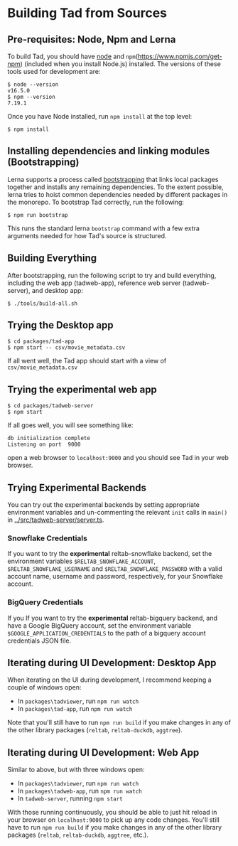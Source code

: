 # Building Tad from Sources

## Pre-requisites: Node, Npm and Lerna

To build Tad, you should have [node](https://nodejs.org/en/) and `npm`(https://www.npmjs.com/get-npm) (included when you install Node.js) installed. The versions of these tools used for development are:

    $ node --version
    v16.5.0
    $ npm --version
    7.19.1

Once you have Node installed, run `npm install` at the top level:

    $ npm install

## Installing dependencies and linking modules (Bootstrapping)

Lerna supports a process called [bootstrapping](https://github.com/lerna/lerna/tree/main/commands/bootstrap#readme) that links local packages together and installs any remaining dependencies. To the extent possible, lerna tries to hoist common dependencies needed by different packages in the monorepo.
To bootstrap Tad correctly, run the following:

    $ npm run bootstrap

This runs the standard lerna `bootstrap` command with a few extra arguments needed for how Tad's source is structured.

## Building Everything

After bootstrapping, run the following script to try and build everything, including the web app (tadweb-app), reference web server (tadweb-server), and desktop app:

    $ ./tools/build-all.sh

## Trying the Desktop app

    $ cd packages/tad-app
    $ npm start -- csv/movie_metadata.csv

If all went well, the Tad app should start with a view of `csv/movie_metadata.csv`

## Trying the experimental web app

    $ cd packages/tadweb-server
    $ npm start

If all goes well, you will see something like:

```
db initialization complete
Listening on port  9000
```

open a web browser to `localhost:9000` and you should see Tad in your web browser.

## Trying Experimental Backends

You can try out the experimental backends by setting appropriate environment variables and un-commenting
the relevant `init` calls in `main()` in [../src/tadweb-server/server.ts](../src/tadweb-server/server.ts).

### Snowflake Credentials

If you want to try the **experimental** reltab-snowflake backend, set the environment variables `$RELTAB_SNOWFLAKE_ACCOUNT`, `$RELTAB_SNOWFLAKE_USERNAME` and `$RELTAB_SNOWFLAKE_PASSWORD` with a valid account name, username and password, respectively, for your Snowflake account.

### BigQuery Credentials

If you If you want to try the **experimental** reltab-bigquery backend, and have a Google BigQuery account, set the environment variable `$GOOGLE_APPLICATION_CREDENTIALS` to the path of a bigquery account credentials JSON file.

## Iterating during UI Development: Desktop App

When iterating on the UI during development, I recommend keeping a couple of windows open:

- In `packages\tadviewer`, run `npm run watch`
- In `packages\tad-app`, run `npm run watch`

Note that you'll still have to run `npm run build` if you make changes in any of the other library packages (`reltab`,
`reltab-duckdb`, `aggtree`).

## Iterating during UI Development: Web App

Similar to above, but with three windows open:

- In `packages\tadviewer`, run `npm run watch`
- In `packages\tadweb-app`, run `npm run watch`
- In `tadweb-server`, running `npm start`

With those running continuously, you should be able to just hit reload in your browser on `localhost:9000` to pick up any code changes. You'll still have to run `npm run build` if you make changes in any of the other library packages (`reltab`,
`reltab-duckdb`, `aggtree`, etc.).
